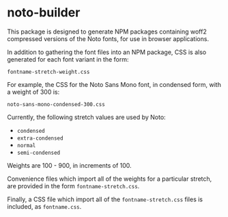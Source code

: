 # noto-builder

This package is designed to generate NPM packages containing woff2 compressed versions of the Noto fonts, for use in browser applications.

In addition to gathering the font files into an NPM package, CSS is also generated for each font variant in the form:

```
fontname-stretch-weight.css
```

For example, the CSS for the Noto Sans Mono font, in condensed form, with a weight of 300 is:

```
noto-sans-mono-condensed-300.css
```

Currently, the following stretch values are used by Noto:
- `condensed`
- `extra-condensed`
- `normal`
- `semi-condensed`

Weights are 100 - 900, in increments of 100.

Convenience files which import all of the weights for a particular stretch, are provided in the form `fontname-stretch.css`.

Finally, a CSS file which import all of the `fontname-stretch.css` files is included, as `fontname.css`.